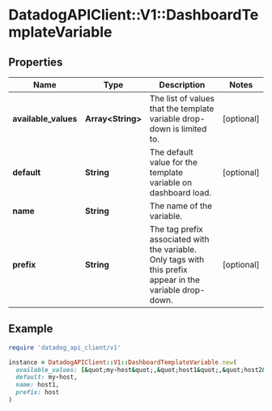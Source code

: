 # DatadogAPIClient::V1::DashboardTemplateVariable

## Properties

| Name                 | Type                    | Description                                                                                               | Notes      |
| -------------------- | ----------------------- | --------------------------------------------------------------------------------------------------------- | ---------- |
| **available_values** | **Array&lt;String&gt;** | The list of values that the template variable drop-down is limited to.                                    | [optional] |
| **default**          | **String**              | The default value for the template variable on dashboard load.                                            | [optional] |
| **name**             | **String**              | The name of the variable.                                                                                 |            |
| **prefix**           | **String**              | The tag prefix associated with the variable. Only tags with this prefix appear in the variable drop-down. | [optional] |

## Example

```ruby
require 'datadog_api_client/v1'

instance = DatadogAPIClient::V1::DashboardTemplateVariable.new(
  available_values: [&quot;my-host&quot;,&quot;host1&quot;,&quot;host2&quot;],
  default: my-host,
  name: host1,
  prefix: host
)
```
